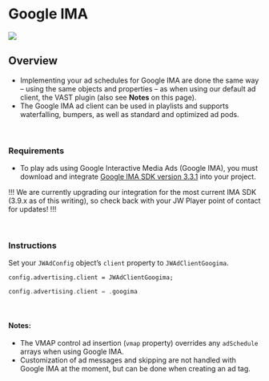 # Google IMA

<img src="https://img.shields.io/badge/SDK-iOS%20v3-0AAC29.svg?logo=apple">

## Overview
* Implementing your ad schedules for Google IMA are done the same way – using the same objects and properties –  as when using our default ad client, the VAST plugin (also see **Notes** on this page).
* The Google IMA ad client can be used in playlists and supports waterfalling, bumpers, as well as standard and optimized ad pods.

<br/>

### Requirements

* To play ads using Google Interactive Media Ads (Google IMA), you must download and integrate [Google IMA SDK version 3.3.1](https://developers.google.com/interactive-media-ads/docs/sdks/ios/v3/history) into your project.

!!!
We are currently upgrading our integration for the most current IMA SDK (3.9.x as of this writing), so check back with your JW Player point of contact for updates!
!!!

<br/>

### Instructions

Set your `JWAdConfig` object’s `client` property to `JWAdClientGoogima`.

```objc
config.advertising.client = JWAdClientGoogima;
```

```swift
config.advertising.client = .googima
```

<br/>

#### Notes:

* The VMAP control ad insertion (`vmap` property) overrides any `adSchedule` arrays when using Google IMA.
* Customization of ad messages and skipping are not handled with Google IMA at the moment, but can be done when creating an ad tag.
